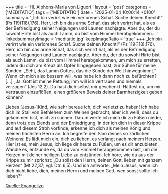 +++
title = 'Hl. Alphons-Maria von Liguori  '
layout = 'post'
categories = ['MEDITATIO']
tags = ['MEDITATIO']
date = '2025-01-04 10:00:14 +0100'
summary = '„Ich bin verirrt wie ein verlorenes Schaf. Suche deinen Knecht!“ (Ps 119(118),176). Herr, ich bin das arme Schaf, das sich verirrt hat, als es der Befriedigung seiner Neigungen und Launen nachjagte. Aber du, der du sowohl Hirte bist als auch Lamm, du bist vom Himmel herabgekommen....'
linkedsummaryImage = 'meditatio.jpg'
keepImageRatio = 'true'
+++
„Ich bin verirrt wie ein verlorenes Schaf. Suche deinen Knecht!“ (Ps 119(118),176). Herr, ich bin das arme Schaf, das sich verirrt hat, als es der Befriedigung seiner Neigungen und Launen nachjagte. Aber du, der du sowohl Hirte bist als auch Lamm, du bist vom Himmel herabgekommen, um mich zu erretten, indem du dich am Kreuz als Opfer hingegeben hast, zur Sühne für meine Sünden: „Seht, das Lamm Gottes, das die Sünde der Welt hinwegnimmt.<!--more-->“ Wenn ich mich also bessern will, was habe ich dann noch zu befürchten? […] „Ja, Gott ist meine Rettung; ihm will ich vertrauen und niemals verzagen“ (Jes 12,2). Du hast dich selbst mir geschenkt: Hättest du, um mir Vertrauen einzuflößen, einen größeren Beweis deiner Barmherzigkeit geben können?

Liebes [Jesus-]Kind, wie sehr bereue ich, dich verletzt zu haben! Ich habe dich im Stall von Bethlehem zum Weinen gebracht; aber ich weiß, dass du gekommen bist, mich zu suchen. Darum werfe ich mich dir zu Füßen nieder, denn trotz des Elends und der Erniedrigung, in der ich dich in dieser Krippe und auf diesem Stroh vorfinde, erkenne ich dich als meinen König und meinen höchsten Herrn an. Ich begreife den Sinn deines so zärtlichen Weinens: Es lädt mich ein, dich zu lieben, es verlangt nach meinem Herzen. Hier ist es, mein Jesus, ich liege dir heute zu Füßen, um es dir anzubieten. Wandle es, entzünde es, da du vom Himmel herabgekommen bist, um die Herzen mit deiner heiligen Liebe zu entzünden. Ich höre, wie du aus der Krippe zu mir sprichst: „Du sollst den Herrn, deinen Gott, lieben mit ganzem Herzen“ (Mt 22,37; vgl. Dtn 6,5). Und ich antworte: „Mein Jesus, wenn ich dich nicht liebe, dich, meinen Herrn und meinen Gott, wen sonst sollte ich lieben?“




[Quelle: Evangelizo](https://evangeliumtagfuertag.org/DE/gospel)

